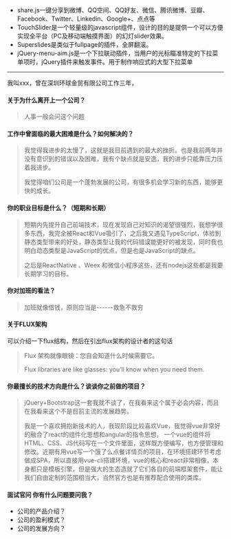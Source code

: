 - share.js一键分享到微博、QQ空间、QQ好友、微信、腾讯微博、豆瓣、Facebook、Twitter、Linkedin、Google+、点点等
- TouchSlider是一个轻量级的javascript组件，设计的目的是提供一个可以方便实现全平台（PC及移动端触摸界面）的幻灯slider效果。
- Superslides是类似于fullpage的插件，全屏翻滚。
- jQuery-menu-aim.js是一个下拉联动插件，当用户的光标瞄准特定的下拉菜单项时，jQuery插件来触发事件。用于制作响应式的大型下拉菜单

----

我叫xxx，曾在深圳环球金贸有限公司工作三年，<!--你对我们公司了解多少？你为什么想来我们公司工作？-->

#### 关于为什么离开上一个公司？

> 人事一般会问这个问题
>

#### 工作中曾面临的最大困难是什么？如何解决的？

> 我觉得我进步的太慢了，这就是我目前遇到的最大的挫折。也是我前两年并没有意识到的错误以及困难，我有个缺点就是安逸，我的进步只能靠压力压着我进步。
>
> 我觉得咱们公司是一个蓬勃发展的公司，有很多机会学习新的东西，能够更快的成长。

#### 你的职业目标是什么？（短期和长期）

> 短期内先提升自己前端技术，现在发现自己对知识的渴望很强烈，我想学很多东西，我完全被React和Vue吸引了，之后我又遇见TypeScript，体验到静态类型带来的好处，静态类型让我的代码错误能更好的被发现，同时我也明白动态类型是JavaScript的优点，但是也是JavaScript的缺点。
>
> 之后是ReactNative 、Weex 和微信小程序这些，还有nodejs这些都是我要长期学习的目标。

#### 你对加班的看法？

> 加班就像借钱，原则应当是------救急不救穷

#### 关于FLUX架构

可以介绍一下flux结构，然后在引出flux架构的设计者的这句话

> Flux 架构就像眼镜：您自会知道什么时候需要它。
>
> Flux libraries are like glasses: you’ll know when you need them.

#### 你最擅长的技术方向是什么？谈谈你之前做的项目？

> jQuery+Bootstrap这一套我就不谈了，在我看来这个属于必会内容，而且在我看来这个不是目前主流的发展趋势。
>
> 我是一个喜欢拥抱新技术的人，我现阶段比较喜欢Vue，我觉得vue非常好的融合了react的组件化思想和angular的指令思想， 一个vue的组件将HTML、CSS、JS代码写在一个文件里面，这样既方便编写，也方便管理和修改。近期有用vue写一个饿了么点餐详情页的项目，在环境搭建环节考虑做成SPA，所以直接用vue-cli搭建环境，vue的核心和react非常相像，本身都只是模板引擎，但是强大的生态造就了它们各自的前端框架套件，能让我们自由定制的范围相当大，当然官方也是有推荐配合使用的类库。 

#### 面试官问 你有什么问题要问我？

- 公司的产品介绍？
- 公司的盈利模式？
- 公司的发展方向？